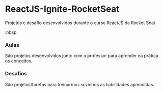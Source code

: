 # ReactJS-Ignite-RocketSeat
Projetos e desafio desenvolvidos durante o curso ReactJS da Rocket Seat

:nbsp

### Aulas
São projetos desenvolvidos junto com o professor para aprender na prática os conceitos.

### Desafios
São projetos/tarefas para treinarmos sozinhos as habilidades aprendidas.
